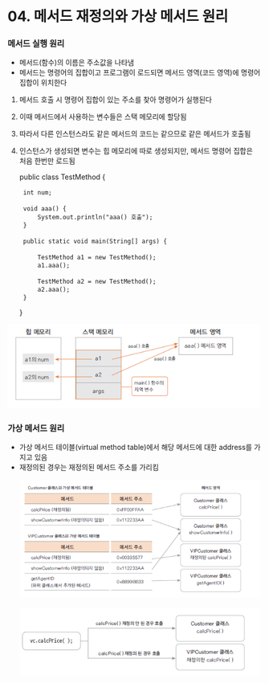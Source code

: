 # 04. 메서드 재정의와 가상 메서드 원리

### 메서드 실행 원리
* 메서드(함수)의 이름은 주소값을 나타냄
* 메서드는 명령어의 집합이고 프로그램이 로드되면 메서드 영역(코드 영역)에 명령어 집합이 위치한다
1. 메서드 호출 시 명령어 집합이 있는 주소를 찾아 명령어가 실행된다 
2. 이때 메서드에서 사용하는 변수들은 스택 메모리에 할당됨
3. 따라서 다른 인스턴스라도 같은 메서드의 코드는 같으므로 같은 메서드가 호출됨
4. 인스턴스가 생성되면 변수는 힙 메모리에 따로 생성되지만, 메서드 명령어 집합은 처음 한번만 로드됨


    public class TestMethod {
    
        int num;
        
        void aaa() {
            System.out.println("aaa() 호출");
        }
        
        public static void main(String[] args) {
            
            TestMethod a1 = new TestMethod();
            a1.aaa();
            
            TestMethod a2 = new TestMethod();
            a2.aaa();
        }
    
    }


![img_7.png](image/img_7.png)

### 가상 메서드 원리
* 가상 메서드 테이블(virtual method table)에서 해당 메서드에 대한 address를 가지고 있음
* 재정의된 경우는 재정의된 메서드 주소를 가리킴
<br/><br/>
  ![img_8.png](image/img_8.png)
<br/><br/>
  ![img_9.png](image/img_9.png)